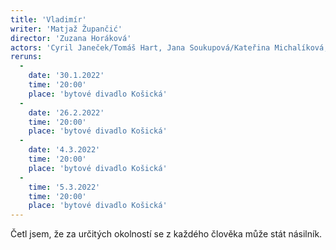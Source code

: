 ```yaml
---
title: 'Vladimír'
writer: 'Matjaž Župančić'
director: 'Zuzana Horáková'
actors: 'Cyril Janeček/Tomáš Hart, Jana Soukupová/Kateřina Michalíková, Jan Šípal/Lukáš Sahula, Marek Zavřel/Michael Rádl'
reruns:
  -
    date: '30.1.2022'
    time: '20:00'
    place: 'bytové divadlo Košická'
  -
    date: '26.2.2022'
    time: '20:00'
    place: 'bytové divadlo Košická'
  -  
    date: '4.3.2022'
    time: '20:00'
    place: 'bytové divadlo Košická'
  -
    time: '5.3.2022'
    time: '20:00'
    place: 'bytové divadlo Košická'
---
```

Četl jsem, že za určitých okolností se z každého člověka může stát násilník.
